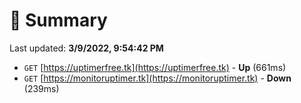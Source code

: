 # 📖 Summary
Last updated: **3/9/2022, 9:54:42 PM**

- `GET` [https://uptimerfree.tk](https://uptimerfree.tk) - **Up** (661ms)
- `GET` [https://monitoruptimer.tk](https://monitoruptimer.tk) - **Down** (239ms)
